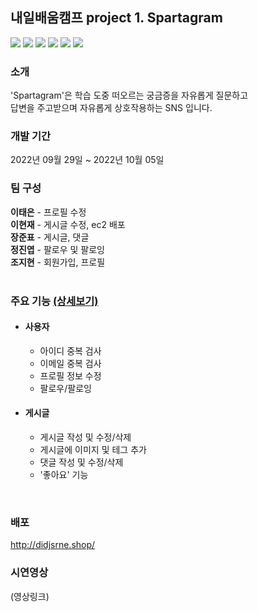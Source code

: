 ## 내일배움캠프 project 1. Spartagram

<p>
    <img src="https://img.shields.io/badge/Django-4.1.1-green"/>
    <img src="https://img.shields.io/badge/django--taggit-3.0.0-green"/>
    <img src="https://img.shields.io/badge/django--taggit--templatetags2-1.6.1-green"/>
    <img src="https://img.shields.io/badge/Pillow-9.2.0-green"/>
    <img src="https://img.shields.io/badge/django--cleanup-6.0.0-green"/>
    <img src="https://img.shields.io/badge/python-3.8-green"/>
</p>

### 소개
'Spartagram'은 학습 도중 떠오르는 궁금증을 자유롭게 질문하고<br/> 
답변을 주고받으며 자유롭게 상호작용하는 SNS 입니다.


### 개발 기간
2022년 09월 29일 ~ 2022년 10월 05일


### 팀 구성
<b>이태은</b> - 프로필 수정<br/>
<b>이현재</b> - 게시글 수정, ec2 배포<br/>
<b>장준표</b> - 게시글, 댓글<br/>
<b>정진엽</b> - 팔로우 및 팔로잉<br/>
<b>조지현</b> - 회원가입, 프로필<br/>
<br/>


### 주요 기능 <a href="https://github.com/jihyun-cho-0/spartagram/wiki/3.-%EC%A3%BC%EC%9A%94-%EA%B8%B0%EB%8A%A5-%EC%86%8C%EA%B0%9C" >(상세보기)</a>

- #### 사용자
  - 아이디 중복 검사
  - 이메일 중복 검사
  - 프로필 정보 수정
  - 팔로우/팔로잉


- #### 게시글
  - 게시글 작성 및 수정/삭제
  - 게시글에 이미지 및 테그 추가
  - 댓글 작성 및 수정/삭제
  - '좋아요' 기능
<br/>


### 배포
http://didjsrne.shop/


### 시연영상
(영상링크)


